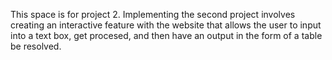 This space is for project 2. 
Implementing the second project involves creating an interactive feature with the website that allows the user to input into a text box, 
get procesed, and then have an output in the form of a table be resolved.
